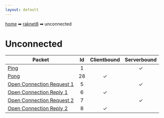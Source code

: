 ```yaml
---
layout: default
---
```


[home](/) ➡ [raknet8](/protocol/raknet8) ➡ unconnected

# Unconnected

Packet | Id | Clientbound | Serverbound
---|:---:|:---:|:---:
[Ping](unconnectedping) | 1 |   | ✓
[Pong](unconnectedpong) | 28 | ✓ |  
[Open Connection Request 1](unconnectedopen-connection-request-1) | 5 |   | ✓
[Open Connection Reply 1](unconnectedopen-connection-reply-1) | 6 | ✓ |  
[Open Connection Request 2](unconnectedopen-connection-request-2) | 7 |   | ✓
[Open Connection Reply 2](unconnectedopen-connection-reply-2) | 8 | ✓ |  

